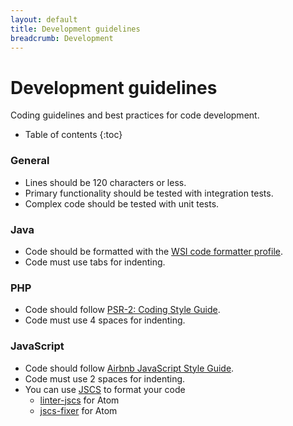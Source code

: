 ```yaml
---
layout: default
title: Development guidelines
breadcrumb: Development
---
```


# Development guidelines

Coding guidelines and best practices for code development.

* Table of contents
{:toc}

### General
- Lines should be 120 characters or less.
- Primary functionality should be tested with integration tests.
- Complex code should be tested with unit tests.

### Java
- Code should be formatted with the [WSI code formatter profile](/assets/xml/WSI.xml).
- Code must use tabs for indenting.

### PHP
- Code should follow [PSR-2: Coding Style Guide](http://www.php-fig.org/psr/psr-2/).
- Code must use 4 spaces for indenting.

### JavaScript
- Code should follow [Airbnb JavaScript Style Guide](https://github.com/airbnb/javascript).
- Code must use 2 spaces for indenting.
- You can use [JSCS](http://jscs.info/) to format your code
  - [linter-jscs](https://atom.io/packages/linter-jscs) for Atom
  - [jscs-fixer](https://atom.io/packages/jscs-fixer) for Atom
